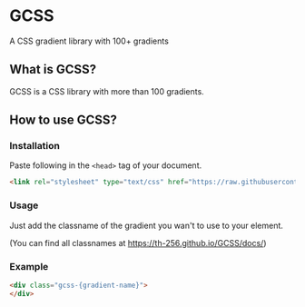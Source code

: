 # GCSS
A CSS gradient library with 100+ gradients

## What is GCSS?
GCSS is a CSS library with more than 100 gradients.

## How to use GCSS?
### Installation
Paste following in the ``<head>`` tag of your document.
```html
<link rel="stylesheet" type="text/css" href="https://raw.githubusercontent.com/th-256/GCSS/master/g.csss">
```
### Usage
Just add the classname of the gradient you wan't to use to your element.

(You can find all classnames at https://th-256.github.io/GCSS/docs/)

### Example
```html
<div class="gcss-{gradient-name}">
</div>
```
